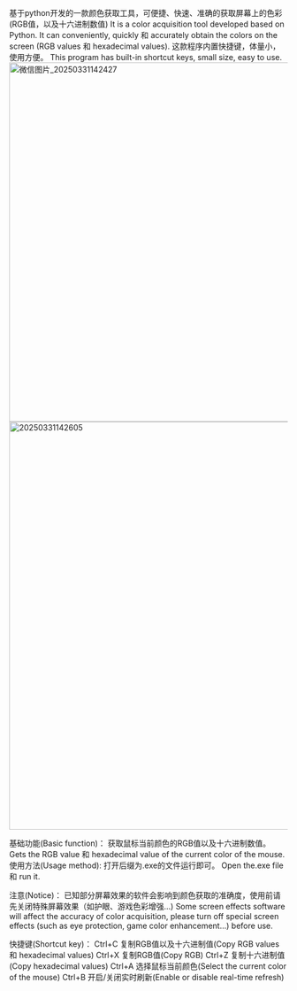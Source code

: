 基于python开发的一款颜色获取工具，可便捷、快速、准确的获取屏幕上的色彩(RGB值，以及十六进制数值)
It is a color acquisition tool developed based on Python. It can conveniently, quickly 和 accurately obtain the colors on the screen (RGB values 和 hexadecimal values).
这款程序内置快捷键，体量小，使用方便。
This program has built-in shortcut keys, small size, easy to use.
<img width="649" alt="微信图片_20250331142427" src="https://github.com/user-attachments/assets/d5656ae9-5ebd-4479-b9eb-4064960d623c" />
<img width="737" alt="20250331142605" src="https://github.com/user-attachments/assets/9ac3475d-2d8f-4459-8597-ce05796a10a5" />


基础功能(Basic function)：
获取鼠标当前颜色的RGB值以及十六进制数值。
Gets the RGB value 和 hexadecimal value of the current color of the mouse.
使用方法(Usage method):
打开后缀为.exe的文件运行即可。
Open the.exe file 和 run it.

注意(Notice)：
已知部分屏幕效果的软件会影响到颜色获取的准确度，使用前请先关闭特殊屏幕效果（如护眼、游戏色彩增强...)
Some screen effects software will affect the accuracy of color acquisition, please turn off special screen effects (such as eye protection, game color enhancement...) before use.



快捷键(Shortcut key)：
Ctrl+C 复制RGB值以及十六进制值(Copy RGB values 和 hexadecimal values)
Ctrl+X 复制RGB值(Copy RGB)
Ctrl+Z 复制十六进制值(Copy hexadecimal values)
Ctrl+A 选择鼠标当前颜色(Select the current color of the mouse)
Ctrl+B 开启/关闭实时刷新(Enable or disable real-time refresh)


